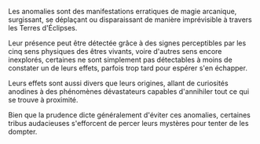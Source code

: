 Les anomalies sont des manifestations erratiques de magie arcanique, surgissant, se déplaçant ou disparaissant de manière imprévisible à travers les Terres d'Éclipses. 

Leur présence peut être détectée grâce à des signes perceptibles par les cinq sens physiques des êtres vivants, voire d'autres sens encore inexplorés, certaines ne sont simplement pas détectables à moins de constater un de leurs effets, parfois trop tard pour espérer s'en échapper. 

Leurs effets sont aussi divers que leurs origines, allant de curiosités anodines à des phénomènes dévastateurs capables d'annihiler tout ce qui se trouve à proximité. 

Bien que la prudence dicte généralement d'éviter ces anomalies, certaines tribus audacieuses s'efforcent de percer leurs mystères pour tenter de les dompter.